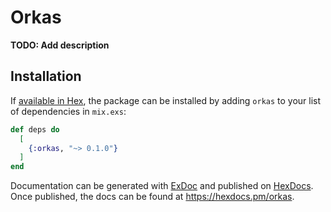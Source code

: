 # Orkas

**TODO: Add description**

## Installation

If [available in Hex](https://hex.pm/docs/publish), the package can be installed
by adding `orkas` to your list of dependencies in `mix.exs`:

```elixir
def deps do
  [
    {:orkas, "~> 0.1.0"}
  ]
end
```

Documentation can be generated with [ExDoc](https://github.com/elixir-lang/ex_doc)
and published on [HexDocs](https://hexdocs.pm). Once published, the docs can
be found at <https://hexdocs.pm/orkas>.

